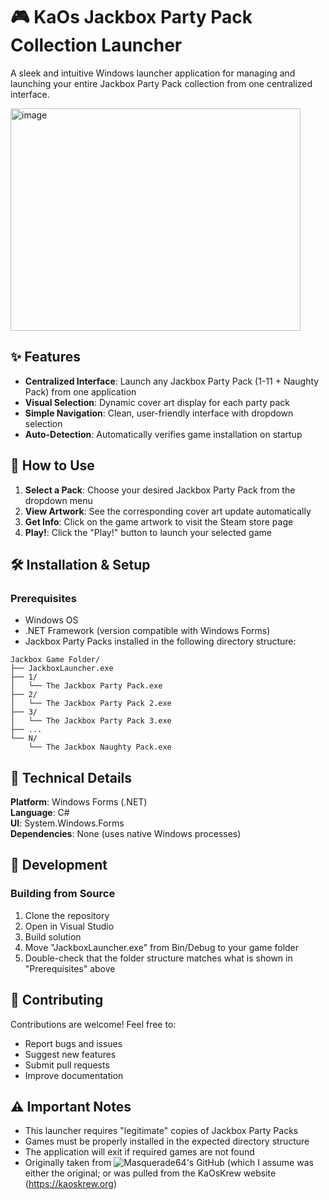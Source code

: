 # 🎮 KaOs Jackbox Party Pack Collection Launcher

A sleek and intuitive Windows launcher application for managing and launching your entire Jackbox Party Pack collection from one centralized interface.

<img width="464" height="356" alt="image" src="https://github.com/user-attachments/assets/115a4acc-3fc8-4c25-b31c-2f90aa673dc6" />

## ✨ Features

- **Centralized Interface**: Launch any Jackbox Party Pack (1-11 + Naughty Pack) from one application
- **Visual Selection**: Dynamic cover art display for each party pack
- **Simple Navigation**: Clean, user-friendly interface with dropdown selection
- **Auto-Detection**: Automatically verifies game installation on startup

## 🚀 How to Use

1. **Select a Pack**: Choose your desired Jackbox Party Pack from the dropdown menu
2. **View Artwork**: See the corresponding cover art update automatically
3. **Get Info**: Click on the game artwork to visit the Steam store page
4. **Play!**: Click the "Play!" button to launch your selected game

## 🛠️ Installation & Setup

### Prerequisites
- Windows OS
- .NET Framework (version compatible with Windows Forms)
- Jackbox Party Packs installed in the following directory structure:

```
Jackbox Game Folder/
├── JackboxLauncher.exe
├── 1/
│   └── The Jackbox Party Pack.exe
├── 2/
│   └── The Jackbox Party Pack 2.exe
├── 3/
│   └── The Jackbox Party Pack 3.exe
├── ...
└── N/
    └── The Jackbox Naughty Pack.exe
```

## 🎯 Technical Details

**Platform**: Windows Forms (.NET)  
**Language**: C#  
**UI**: System.Windows.Forms  
**Dependencies**: None (uses native Windows processes)

## 🔧 Development

### Building from Source
1. Clone the repository
2. Open in Visual Studio
3. Build solution
4. Move "JackboxLauncher.exe" from Bin/Debug to your game folder
5. Double-check that the folder structure matches what is shown in "Prerequisites" above

## 🤝 Contributing

Contributions are welcome! Feel free to:
- Report bugs and issues
- Suggest new features
- Submit pull requests
- Improve documentation

## ⚠️ Important Notes

- This launcher requires "legitimate" copies of Jackbox Party Packs
- Games must be properly installed in the expected directory structure
- The application will exit if required games are not found
- Originally taken from ![Masquerade64's](https://github.com/Masquerade64/JackboxLauncher) GitHub (which I assume was either the original; or was pulled from the KaOsKrew website (https://kaoskrew.org)



